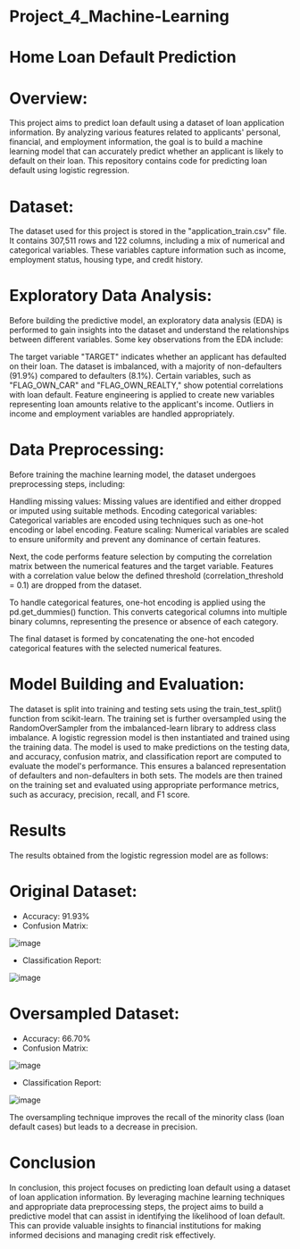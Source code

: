 # Project_4_Machine-Learning
# Home Loan Default Prediction

# Overview:

This project aims to predict loan default using a dataset of loan application information. By analyzing various features related to applicants' personal, financial, and employment information, the goal is to build a machine learning model that can accurately predict whether an applicant is likely to default on their loan.
This repository contains code for predicting loan default using logistic regression. 

# Dataset:

The dataset used for this project is stored in the "application_train.csv" file. It contains 307,511 rows and 122 columns, including a mix of numerical and categorical variables. These variables capture information such as income, employment status, housing type, and credit history.

# Exploratory Data Analysis:

Before building the predictive model, an exploratory data analysis (EDA) is performed to gain insights into the dataset and understand the relationships between different variables. Some key observations from the EDA include:

The target variable "TARGET" indicates whether an applicant has defaulted on their loan. The dataset is imbalanced, with a majority of non-defaulters (91.9%) compared to defaulters (8.1%).
Certain variables, such as "FLAG_OWN_CAR" and "FLAG_OWN_REALTY," show potential correlations with loan default.
Feature engineering is applied to create new variables representing loan amounts relative to the applicant's income.
Outliers in income and employment variables are handled appropriately.

# Data Preprocessing:

Before training the machine learning model, the dataset undergoes preprocessing steps, including:

Handling missing values: Missing values are identified and either dropped or imputed using suitable methods.
Encoding categorical variables: Categorical variables are encoded using techniques such as one-hot encoding or label encoding.
Feature scaling: Numerical variables are scaled to ensure uniformity and prevent any dominance of certain features.

Next, the code performs feature selection by computing the correlation matrix between the numerical features and the target variable. Features with a correlation value below the defined threshold (correlation_threshold = 0.1) are dropped from the dataset.

To handle categorical features, one-hot encoding is applied using the pd.get_dummies() function. This converts categorical columns into multiple binary columns, representing the presence or absence of each category.

The final dataset is formed by concatenating the one-hot encoded categorical features with the selected numerical features.

# Model Building and Evaluation:
 
The dataset is split into training and testing sets using the train_test_split() function from scikit-learn. The training set is further oversampled using the RandomOverSampler from the imbalanced-learn library to address class imbalance.
A logistic regression model is then instantiated and trained using the training data. The model is used to make predictions on the testing data, and accuracy, confusion matrix, and classification report are computed to evaluate the model's performance.
This ensures a balanced representation of defaulters and non-defaulters in both sets. The models are then trained on the training set and evaluated using appropriate performance metrics, such as accuracy, precision, recall, and F1 score.

# Results
The results obtained from the logistic regression model are as follows:

# Original Dataset:

* Accuracy: 91.93%
* Confusion Matrix:
  
![image](https://github.com/Misswieser/Project_4_Machine-Learning/assets/123671264/0b9dd387-6cd7-433e-86ca-3801f19cc206)

* Classification Report:

![image](https://github.com/Misswieser/Project_4_Machine-Learning/assets/123671264/6fdfa0a2-8cd3-4f33-a5ab-83c1ac174505)



# Oversampled Dataset:

* Accuracy: 66.70%
* Confusion Matrix:

![image](https://github.com/Misswieser/Project_4_Machine-Learning/assets/123671264/34a544b4-f3f0-4dc8-aeb5-b67a4c86d33b)

* Classification Report:

![image](https://github.com/Misswieser/Project_4_Machine-Learning/assets/123671264/c16dd1f4-a0b2-47e2-9df5-3bb090728f67)

The oversampling technique improves the recall of the minority class (loan default cases) but leads to a decrease in precision.

# Conclusion

In conclusion, this project focuses on predicting loan default using a dataset of loan application information. By leveraging machine learning techniques and appropriate data preprocessing steps, the project aims to build a predictive model that can assist in identifying the likelihood of loan default. This can provide valuable insights to financial institutions for making informed decisions and managing credit risk effectively.










